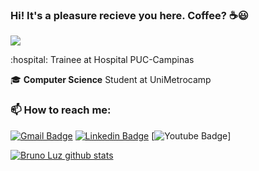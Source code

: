 
### Hi! It's a pleasure recieve you here. Coffee? :coffee::smiley:

<img src="https://img.shields.io/static/v1?label=Overview&message=BrunoLuz&color=fddb3a&style=for-the-badge&logo=GHOST">

<p>
:hospital: Trainee at Hospital PUC-Campinas <br />

:mortar_board: **Computer Science** Student at UniMetrocamp
</p>

### 📫 How to reach me:

[![Gmail Badge](https://img.shields.io/badge/-email-52575d?style=flat-square&logo=Gmail&logoColor=fddb3a&link=mailto:brunoluz01.bl@gmail.com)](mailto:brunoluz01.bl@gmail.com)
[![Linkedin Badge](https://img.shields.io/badge/-LinkedIn-52575d?style=flat-square&logo=Linkedin&logoColor=fddb3a&link=https://www.linkedin.com/in/bruno-luz-089609180/)](https://www.linkedin.com/in/bruno-luz-089609180/)
[![Youtube Badge](https://img.shields.io/badge/-YouTube-52575d?style=flat-square&logo=YouTube&logoColor=fddb3a&link=https)]

<p text-align="right">

[![Bruno Luz github stats](https://github-readme-stats.vercel.app/api?username=brunomarcosluz&show_icons=true&theme=vision-firendly-dark)](https://github.com/brunomarcosluz/github-readme-stats)

</p>